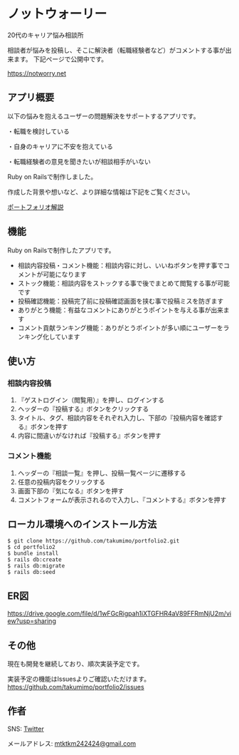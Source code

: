 # ノットウォーリー
20代のキャリア悩み相談所

相談者が悩みを投稿し、そこに解決者（転職経験者など）がコメントする事が出来ます。
下記ページで公開中です。

https://notworry.net

## アプリ概要
以下の悩みを抱えるユーザーの問題解決をサポートするアプリです。

・転職を検討している

・自身のキャリアに不安を抱えている

・転職経験者の意見を聞きたいが相談相手がいない

Ruby on Railsで制作しました。

作成した背景や想いなど、より詳細な情報は下記をご覧ください。

[ポートフォリオ解説](https://qiita.com/mtktkm24/private/233e30cfbea367b9cb0c)

## 機能
Ruby on Railsで制作したアプリです。

- 相談内容投稿・コメント機能：相談内容に対し、いいねボタンを押す事でコメントが可能になります
- ストック機能：相談内容をストックする事で後でまとめて閲覧する事が可能です
- 投稿確認機能：投稿完了前に投稿確認画面を挟む事で投稿ミスを防ぎます
- ありがとう機能：有益なコメントにありがとうポイントを与える事が出来ます
- コメント貢献ランキング機能：ありがとうポイントが多い順にユーザーをランキング化しています

## 使い方
### 相談内容投稿
1. 『ゲストログイン（閲覧用）』を押し、ログインする
2. ヘッダーの『投稿する』ボタンをクリックする
3. タイトル、タグ、相談内容をそれぞれ入力し、下部の『投稿内容を確認する』ボタンを押す
4. 内容に間違いがなければ『投稿する』ボタンを押す
### コメント機能
1. ヘッダーの『相談一覧』を押し、投稿一覧ページに遷移する
2. 任意の投稿内容をクリックする
3. 画面下部の『気になる』ボタンを押す
4. コメントフォームが表示されるので入力し、『コメントする』ボタンを押す

## ローカル環境へのインストール方法

```
$ git clone https://github.com/takumimo/portfolio2.git
$ cd portfolio2
$ bundle install
$ rails db:create
$ rails db:migrate
$ rails db:seed
```

## ER図
https://drive.google.com/file/d/1wFGcRigpah1iXTGFHR4aV89FFRmNjU2m/view?usp=sharing

## その他
現在も開発を継続しており、順次実装予定です。

実装予定の機能はIssuesよりご確認いただけます。
https://github.com/takumimo/portfolio2/issues

## 作者
SNS: [Twitter](https://twitter.com/takumeeem)

メールアドレス: [mtktkm242424@gmail.com](mtktkm242424@gmail.com)
